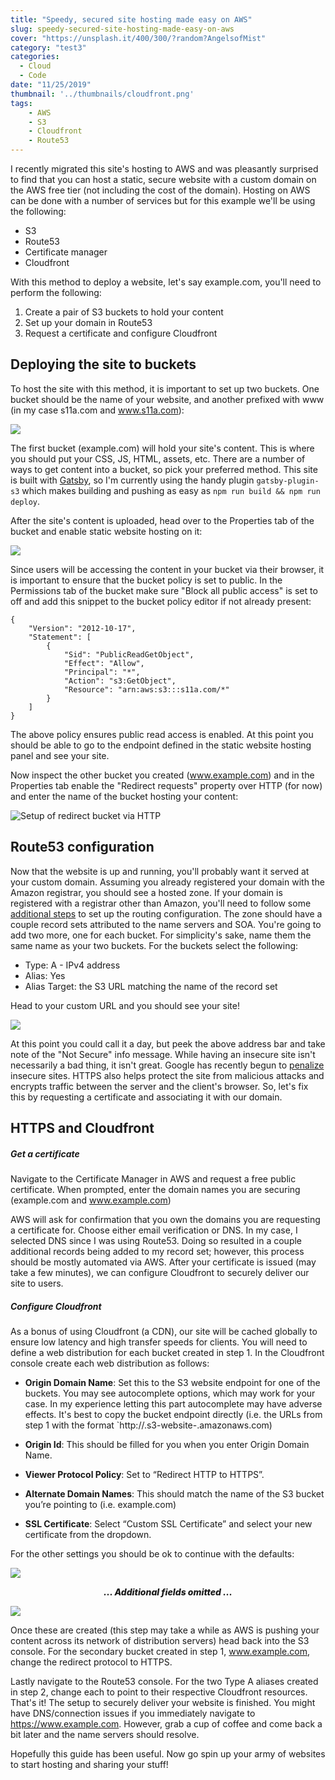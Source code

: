 ```yaml
---
title: "Speedy, secured site hosting made easy on AWS"
slug: speedy-secured-site-hosting-made-easy-on-aws
cover: "https://unsplash.it/400/300/?random?AngelsofMist"
category: "test3"
categories:
  - Cloud
  - Code
date: "11/25/2019"
thumbnail: '../thumbnails/cloudfront.png'
tags:
    - AWS
    - S3
    - Cloudfront
    - Route53
---
```


I recently migrated this site's hosting to AWS and was pleasantly surprised to find that you can host a static, secure website with a custom domain on the AWS free tier (not including the cost of the domain). Hosting on AWS can be done with a number of services but for this example we'll be using the following:

* S3
* Route53
* Certificate manager 
* Cloudfront

With this method to deploy a website, let's say example.com, you'll need to perform the following:

1. Create a pair of S3 buckets to hold your content 
2. Set up your domain in Route53
3. Request a certificate and configure Cloudfront

## Deploying the site to buckets
To host the site with this method, it is important to set up two buckets. One bucket should be the name of your website, and another prefixed with www (in my case s11a.com and www.s11a.com):

![](../images/s3Console.png)

The first bucket (example.com) will hold your site's content. This is where you should put your CSS, JS, HTML, assets, etc. There are a number of ways to get content into a bucket, so pick your preferred method. This site is built with [Gatsby](https://www.gatsbyjs.org/), so I'm currently using the handy plugin `gatsby-plugin-s3` which makes building and pushing as easy as `npm run build && npm run deploy`. 

After the site's content is uploaded, head over to the Properties tab of the bucket and enable static website hosting on it:

![](../images/s3StaticHosting.png)

Since users will be accessing the content in your bucket via their browser, it is important to ensure that the bucket policy is set to public. In the Permissions tab of the bucket make sure "Block all public access" is set to off and add this snippet to the bucket policy editor if not already present:

```terminal
{
    "Version": "2012-10-17",
    "Statement": [
        {
            "Sid": "PublicReadGetObject",
            "Effect": "Allow",
            "Principal": "*",
            "Action": "s3:GetObject",
            "Resource": "arn:aws:s3:::s11a.com/*"
        }
    ]
}
```

The above policy ensures public read access is enabled. At this point you should be able to go to the endpoint defined in the static website hosting panel and see your site.

Now inspect the other bucket you created (www.example.com) and in the Properties tab enable the "Redirect requests" property over HTTP (for now) and enter the name of the bucket hosting your content:

![Setup of redirect bucket via HTTP](../images/s3Redirect.png)

## Route53 configuration
Now that the website is up and running, you'll probably want it served at your custom domain. Assuming you already registered your domain with the Amazon registrar, you should see a hosted zone. If your domain is registered with a registrar other than Amazon, you'll need to follow some [additional steps](https://docs.aws.amazon.com/Route53/latest/DeveloperGuide/dns-configuring.html) to set up the routing configuration. The zone should have a couple record sets attributed to the name servers and SOA. You're going to add two more, one for each bucket. For simplicity's sake, name them the same name as your two buckets. For the buckets select the following:

- Type: A - IPv4 address
- Alias: Yes 
- Alias Target: the S3 URL matching the name of the record set 

Head to your custom URL and you should see your site!

![](../images/websiteInsecure.png)

At this point you could call it a day, but peek the above address bar and take note of the "Not Secure" info message. While having an insecure site isn't necessarily a bad thing, it isn't great. Google has recently begun to [penalize](https://seo-hacker.com/google-adopt-https/) insecure sites. HTTPS also helps protect the site from malicious attacks and encrypts traffic between the server and the client's browser. So, let's fix this by requesting a certificate and associating it with our domain. 

## HTTPS and Cloudfront

##### Get a certificate
Navigate to the Certificate Manager in AWS and request a free public certificate. When prompted, enter the domain names you are securing (example.com and www.example.com)

AWS will ask for confirmation that you own the domains you are requesting a certificate for. Choose either email verification or DNS. In my case, I selected DNS since I was using Route53. Doing so resulted in a couple additional records being added to my record set; however, this process should be mostly automated via AWS. After your certificate is issued (may take a few minutes), we can configure Cloudfront to securely deliver our site to users. 

##### Configure Cloudfront 
As a bonus of using Cloudfront (a CDN), our site will be cached globally to ensure low latency and high transfer speeds for clients. You will need to define a web distribution for each bucket created in step 1. In the Cloudfront console create each web distribution as follows:

* **Origin Domain Name**: Set this to the S3 website endpoint for one of the buckets. You may see autocomplete options, which may work for your case. In my experience letting this part autocomplete may have adverse effects. It's best to copy the bucket endpoint directly (i.e. the URLs from step 1 with the format `http://<bucket-name>.s3-website-<region>.amazonaws.com)
  
* **Origin Id**: This should be filled for you when you enter Origin Domain Name.
* **Viewer Protocol Policy**: Set to “Redirect HTTP to HTTPS”.
* **Alternate Domain Names**: This should match the name of the S3 bucket you’re pointing to (i.e. example.com)
* **SSL Certificate**: Select “Custom SSL Certificate” and select your new certificate from the dropdown.

For the other settings you should be ok to continue with the defaults:

![](../images/cloudFront1.png)
<p style="text-align: center; font-weight: 800; font-style:italic">
... Additional fields omitted ... 
</p>

![](../images/cloudFront2.png)

Once these are created (this step may take a while as AWS is pushing your content across its network of distribution servers) head back into the S3 console. For the secondary bucket created in step 1, www.example.com, change the redirect protocol to HTTPS. 

Lastly navigate to the Route53 console. For the two Type A aliases created in step 2, change each to point to their respective Cloudfront resources. That's it! The setup to securely deliver your website is finished. You might have DNS/connection issues if you immediately navigate to https://www.example.com. However, grab a cup of coffee and come back a bit later and the name servers should resolve. 

Hopefully this guide has been useful. Now go spin up your army of websites to start hosting and sharing your stuff!
